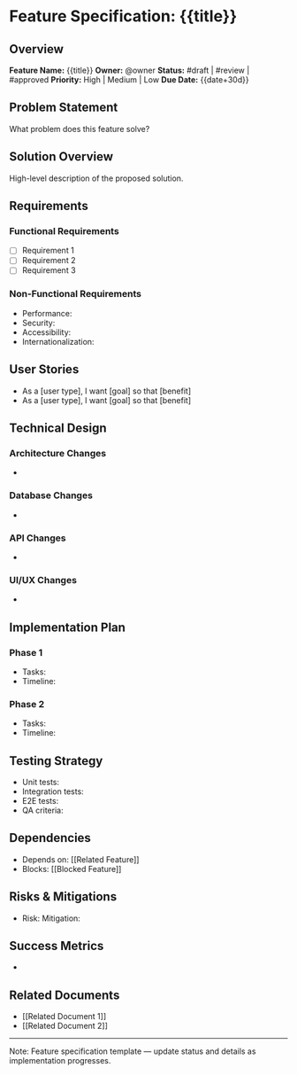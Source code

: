 # Feature Specification: {{title}}

## Overview

**Feature Name:** {{title}}
**Owner:** @owner
**Status:** #draft | #review | #approved
**Priority:** High | Medium | Low
**Due Date:** {{date+30d}}

## Problem Statement

What problem does this feature solve?

## Solution Overview

High-level description of the proposed solution.

## Requirements

### Functional Requirements

- [ ] Requirement 1
- [ ] Requirement 2
- [ ] Requirement 3

### Non-Functional Requirements

- Performance:
- Security:
- Accessibility:
- Internationalization:

## User Stories

- As a [user type], I want [goal] so that [benefit]
- As a [user type], I want [goal] so that [benefit]

## Technical Design

### Architecture Changes

-

### Database Changes

-

### API Changes

-

### UI/UX Changes

-

## Implementation Plan

### Phase 1

- Tasks:
- Timeline:

### Phase 2

- Tasks:
- Timeline:

## Testing Strategy

- Unit tests:
- Integration tests:
- E2E tests:
- QA criteria:

## Dependencies

- Depends on: [[Related Feature]]
- Blocks: [[Blocked Feature]]

## Risks & Mitigations

- Risk:
  Mitigation:

## Success Metrics

-

## Related Documents

- [[Related Document 1]]
- [[Related Document 2]]

---
Note: Feature specification template — update status and details as implementation progresses.
